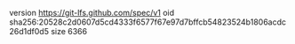 version https://git-lfs.github.com/spec/v1
oid sha256:20528c2d0607d5cd4333f6577f67e97d7bffcb54823524b1806acdc26d1df0d5
size 6366
